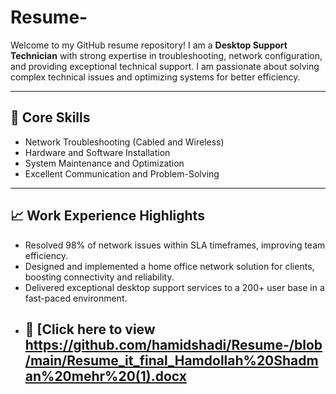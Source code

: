 # Resume-
Welcome to my GitHub resume repository! I am a **Desktop Support Technician** with strong expertise in troubleshooting, network configuration, and providing exceptional technical support. I am passionate about solving complex technical issues and optimizing systems for better efficiency.

---

## 🔧 **Core Skills**
- Network Troubleshooting (Cabled and Wireless)
- Hardware and Software Installation
- System Maintenance and Optimization
- Excellent Communication and Problem-Solving

---

## 📈 **Work Experience Highlights**
- Resolved 98% of network issues within SLA timeframes, improving team efficiency.
- Designed and implemented a home office network solution for clients, boosting connectivity and reliability.
- Delivered exceptional desktop support services to a 200+ user base in a fast-paced environment.
-  ## 📄 [Click here to view           https://github.com/hamidshadi/Resume-/blob/main/Resume_it_final_Hamdollah%20Shadman%20mehr%20(1).docx

